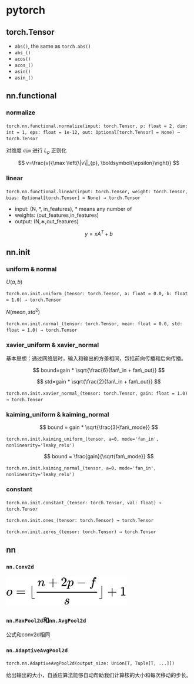 # pytorch

## torch.Tensor

* `abs()`, the same as `torch.abs()`
* `abs_()`
* `acos()`
* `acos_()`
* `asin()`
* `asin_()`

## nn.functional

### normalize

`torch.nn.functional.normalize(input: torch.Tensor, p: float = 2, dim: int = 1, eps: float = 1e-12, out: Optional[torch.Tensor] = None) → torch.Tensor`

对维度 `dim` 进行 $L_p$ 正则化

$$
v=\frac{v}{\max \left(\|v\|_{p}, \boldsymbol{\epsilon}\right)}
$$

### linear

`torch.nn.functional.linear(input: torch.Tensor, weight: torch.Tensor, bias: Optional[torch.Tensor] = None) → torch.Tensor`

* input: (N, *, in_features), * means any number of
* weights: (out_features,in_features)
* output: (N,∗,out_features)

$$
y=x A^{T}+b
$$

## nn.init

### uniform & normal

$U(a,b)$

`torch.nn.init.uniform_(tensor: torch.Tensor, a: float = 0.0, b: float = 1.0) → torch.Tensor`

$N(mean,std^2)$

`torch.nn.init.normal_(tensor: torch.Tensor, mean: float = 0.0, std: float = 1.0) → torch.Tensor`

### xavier_uniform & xavier_normal

基本思想：通过网络层时，输入和输出的方差相同，包括前向传播和后向传播。

$$
bound=gain * \sqrt{\frac{6}{fan\_in + fan\_out}}
$$

$$
std=gain * \sqrt{\frac{2}{fan\_in + fan\_out}}
$$

`torch.nn.init.xavier_normal_(tensor: torch.Tensor, gain: float = 1.0) → torch.Tensor`

### kaiming_uniform & kaiming_normal

$$
bound = gain * \sqrt{\frac{3}{fan\_mode}}
$$

`torch.nn.init.kaiming_uniform_(tensor, a=0, mode='fan_in', nonlinearity='leaky_relu')`

$$
bound = \frac{gain}{\sqrt{fan\_mode}}
$$

`torch.nn.init.kaiming_normal_(tensor, a=0, mode='fan_in', nonlinearity='leaky_relu')`

### constant

`torch.nn.init.constant_(tensor: torch.Tensor, val: float) → torch.Tensor`

`torch.nn.init.ones_(tensor: torch.Tensor) → torch.Tensor`

`torch.nn.init.zeros_(tensor: torch.Tensor) → torch.Tensor`

## nn

### `nn.Conv2d`

![](../images/conv_equation.svg)

### `nn.MaxPool2d`和`nn.AvgPool2d`

公式和conv2d相同

### `nn.AdaptiveAvgPool2d`

`torch.nn.AdaptiveAvgPool2d(output_size: Union[T, Tuple[T, ...]])`

给出输出的大小，自适应算法能够自动帮助我们计算核的大小和每次移动的步长。